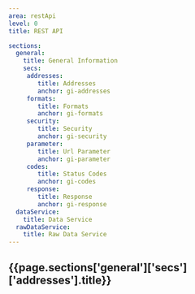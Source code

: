 ```yaml
---
area: restApi
level: 0
title: REST API

sections:
  general: 
    title: General Information
    secs:
     addresses: 
        title: Addresses
        anchor: gi-addresses
     formats: 
        title: Formats
        anchor: gi-formats
     security: 
        title: Security
        anchor: gi-security
     parameter: 
        title: Url Parameter
        anchor: gi-parameter
     codes: 
        title: Status Codes
        anchor: gi-codes
     response: 
        title: Response
        anchor: gi-response
  dataService: 
    title: Data Service
  rawDataService: 
    title: Raw Data Service
---
```


<h2 id="{{page.sections['general']['secs']['addresses'].anchor}}">{{page.sections['general']['secs']['addresses'].title}}</h2>
